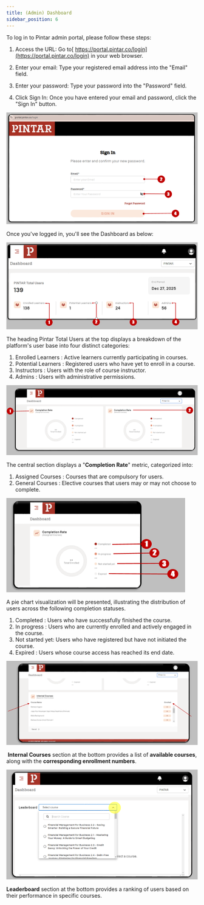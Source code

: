 ```yaml
---
title: (Admin) Dashboard
sidebar_position: 6
---
```

To log in to Pintar admin portal, please follow these steps:

1) Access the URL: Go to[ https://portal.pintar.co/login](https://portal.pintar.co/login) in your web browser.

2) Enter your email: Type your registered email address into the "Email" field.

3) Enter your password: Type your password into the "Password" field.

4) Click Sign In: Once you have entered your email and password, click the "Sign In" button.

![](/img/enterprise-admin-dashboard-1.png)

Once you've logged in, you'll see the Dashboard as below: 

![](/img/enterprise-admin-dashboard-2.png)

The heading Pintar Total Users at the top displays a breakdown of the platform's user base into four distinct categories:

1. Enrolled Learners	: Active learners currently participating in courses.
2. Potential Learners	: Registered users who have yet to enroll in a course.
3. Instructors		: Users with the role of course instructor.
4. Admins		        : Users with administrative permissions.

![](/img/enterprise-admin-dashboard-3.png)

The central section displays a "**Completion Rate**" metric, categorized into:

1. Assigned Courses	: Courses that are compulsory for users.
2. General Courses	: Elective courses that users may or may not choose to complete.

![](/img/enterprise-admin-dashboard-4.png)

A pie chart visualization will be presented, illustrating the distribution of users across the following completion statuses. 

1. Completed	: Users who have successfully finished the course.
2. In progress	: Users who are currently enrolled and actively engaged in the course.
3. Not started yet: Users who have registered but have not initiated the course.
4. Expired		: Users whose course access has reached its end date.

![](/img/enterprise-admin-dashboard-5.png)

 **Internal Courses** section at the bottom provides a list of **available courses**, along with the **corresponding enrollment numbers**.

![](/img/enterprise-admin-dashboard-6.png)

**Leaderboard** section at the bottom provides a ranking of users based on their performance in specific courses.
